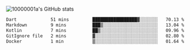 ![10000001a's GitHub stats](https://github-readme-stats.vercel.app/api?username=10000001a&show_icons=true&theme=onedark&count_private=true)

<!-- [![Top Langs](https://github-readme-stats.vercel.app/api/top-langs/?username=10000001a&layout=compact&theme=onedark&langs_count=5)](https://github.com/anuraghazra/github-readme-stats) -->
<!--
**10000001a/10000001a** is a ✨ _special_ ✨ repository because its `README.md` (this file) appears on your GitHub profile.

Here are some ideas to get you started:

- 🔭 I’m currently working on ...
- 🌱 I’m currently learning ...
- 👯 I’m looking to collaborate on ...
- 🤔 I’m looking for help with ...
- 💬 Ask me about ...
- 📫 How to reach me: ...
- 😄 Pronouns: ...
- ⚡ Fun fact: ...
-->

<!--START_SECTION:waka-->

```txt
Dart             51 mins         █████████████████▓░░░░░░░   70.13 %
Markdown         9 mins          ███▒░░░░░░░░░░░░░░░░░░░░░   13.04 %
Kotlin           7 mins          ██▒░░░░░░░░░░░░░░░░░░░░░░   09.96 %
GitIgnore file   2 mins          ▓░░░░░░░░░░░░░░░░░░░░░░░░   02.80 %
Docker           1 min           ▒░░░░░░░░░░░░░░░░░░░░░░░░   01.64 %
```

<!--END_SECTION:waka-->

